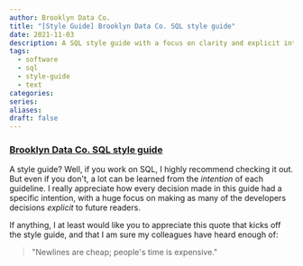 ```yaml
---
author: Brooklyn Data Co.
title: "[Style Guide] Brooklyn Data Co. SQL style guide"
date: 2021-11-03
description: A SQL style guide with a focus on clarity and explicit intention.
tags:
  - software
  - sql
  - style-guide
  - text
categories: 
series: 
aliases: 
draft: false
---
```

### [Brooklyn Data Co. SQL style guide](https://github.com/brooklyn-data/co/blob/main/sql_style_guide.md)
A style guide? Well, if you work on SQL, I highly recommend checking it out. But even if you don't, a lot can be learned from the *intention* of each guideline. I really appreciate how every decision made in this guide had a specific intention, with a huge focus on making as many of the developers decisions *explicit* to future readers. 

If anything, I at least would like you to appreciate this quote that kicks off the style guide, and that I am sure my colleagues have heard enough of:

> "Newlines are cheap; people's time is expensive."